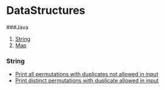 # DataStructures

###Java
1. [String](src/geeksforgeeks/string/StringInformation.java)
2. [Map](resources/Map.md)

### String 
* [Print all permutations with duplicates not allowed in input](src/geeksforgeeks/string/PrintAllPermutationOfStringWithoutDuplicates.java)
* [Print distinct permutations with duplicate allowed in input](src/geeksforgeeks/string/PrintAllPermutationOfStringWithDuplicate.java)


